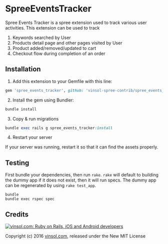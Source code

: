 SpreeEventsTracker
==================

Spree Events Tracker is a spree extension used to track various user activities. This extension can be used to track
1) Keywords searched by User
2) Products detail page and other pages visited by User
3) Product added/removed/updated to cart
4) Checkout flow during completion of an order

## Installation

1. Add this extension to your Gemfile with this line:
  ```ruby
  gem 'spree_events_tracker', github: 'vinsol-spree-contrib/spree_events_tracker', branch: '3-1-stable'
  ```

2. Install the gem using Bundler:
  ```ruby
  bundle install
  ```

3. Copy & run migrations
  ```ruby
  bundle exec rails g spree_events_tracker:install
  ```

4. Restart your server

  If your server was running, restart it so that it can find the assets properly.

## Testing

First bundle your dependencies, then run `rake`. `rake` will default to building the dummy app if it does not exist, then it will run specs. The dummy app can be regenerated by using `rake test_app`.

```shell
bundle
bundle exec rspec spec
```

Credits
-------

[![vinsol.com: Ruby on Rails, iOS and Android developers](http://vinsol.com/vin_logo.png "Ruby on Rails, iOS and Android developers")](http://vinsol.com)

Copyright (c) 2016 [vinsol.com](http://vinsol.com "Ruby on Rails, iOS and Android developers"), released under the New MIT License
